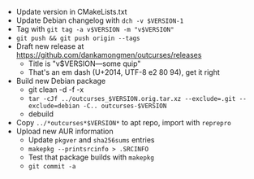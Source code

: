 * Update version in CMakeLists.txt
* Update Debian changelog with `dch -v $VERSION-1`
* Tag with `git tag -a v$VERSION -m "v$VERSION"`
* `git push && git push origin --tags`
* Draft new release at https://github.com/dankamongmen/outcurses/releases
  * Title is "v$VERSION—some quip"
  * That's an em dash (U+2014, UTF-8 e2 80 94), get it right
* Build new Debian package
  * git clean -d -f -x
  * `tar -cJf ../outcurses_$VERSION.orig.tar.xz --exclude=.git --exclude=debian -C.. outcurses-$VERSION`
  * debuild
* Copy `../*outcurses*$VERSION*` to apt repo, import with `reprepro`
* Upload new AUR information
  * Update `pkgver` and `sha256sums` entries
  * `makepkg --printsrcinfo > .SRCINFO`
  * Test that package builds with `makepkg`
  * `git commit -a`
